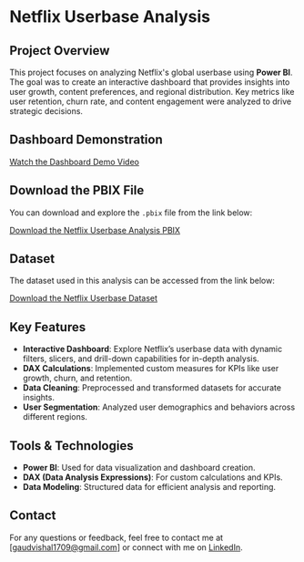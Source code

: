# Netflix Userbase Analysis

## Project Overview

This project focuses on analyzing Netflix's global userbase using **Power BI**. The goal was to create an interactive dashboard that provides insights into user growth, content preferences, and regional distribution. Key metrics like user retention, churn rate, and content engagement were analyzed to drive strategic decisions.

## Dashboard Demonstration

[Watch the Dashboard Demo Video](https://drive.google.com/file/d/19m9S75efcBfKFjXd2KGXz__mi6bx3PPE/view?usp=drive_link)

## Download the PBIX File

You can download and explore the `.pbix` file from the link below:

[Download the Netflix Userbase Analysis PBIX](https://drive.google.com/file/d/1B7YQEXh3YfpcDp_-rV9nYlXpRBESnOfC/view?usp=drive_link)

## Dataset

The dataset used in this analysis can be accessed from the link below:

[Download the Netflix Userbase Dataset](https://drive.google.com/file/d/1Q7pPOZaFpmxGesCabDCCqwj722abLG0S/view?usp=drive_link)

## Key Features

- **Interactive Dashboard**: Explore Netflix’s userbase data with dynamic filters, slicers, and drill-down capabilities for in-depth analysis.
- **DAX Calculations**: Implemented custom measures for KPIs like user growth, churn, and retention.
- **Data Cleaning**: Preprocessed and transformed datasets for accurate insights.
- **User Segmentation**: Analyzed user demographics and behaviors across different regions.

## Tools & Technologies

- **Power BI**: Used for data visualization and dashboard creation.
- **DAX (Data Analysis Expressions)**: For custom calculations and KPIs.
- **Data Modeling**: Structured data for efficient analysis and reporting.

## Contact

For any questions or feedback, feel free to contact me at [gaudvishal1709@gmail.com] or connect with me on [LinkedIn](www.linkedin.com/in/vishalgaud).
